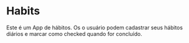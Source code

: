 # Habits
Este é um App de hábitos. Os o usuário podem cadastrar seus hábitos diários e marcar como checked quando for concluído.
